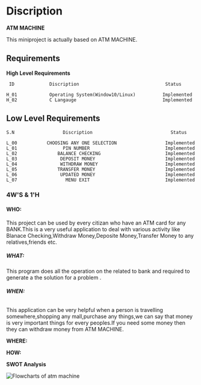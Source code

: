 <h1>Discription</h1>
    <b>ATM MACHINE</b>
    
  <l1>This miniproject is actually based on ATM MACHINE.</l1>
  
  <h2>Requirements</h2>
    <b>High Level Requirements</b>
    
     ID             Discription                                Status
  
    H_01            Operating System(Window10/Linux)          Implemented
    H_02            C Langauge                                Implemented
    
    
<h2>Low Level Requirements</h2>

    S.N                  Discription                             Status
    
    L_00           CHOOSING ANY ONE SELECTION                  Implemented
    L_01                 PIN NUMBER                            Implemented
    L_02               BALANCE CHECKING                        Implemented
    L_03                DEPOSIT MONEY                          Implemented
    L_04                WITHDRAW MONEY                         Implemented
    L_05               TRANSFER MONEY                          Implemented
    L_06                UPDATED MONEY                          Implemented
    L_07                  MENU EXIT                            Implemented      
    
 <h3>4W'S & 1'H</h3>
 
 <h4>WHO:</h4>
 
 This project can be used by every citizan who have an ATM card for any BANK.This is a very useful application to deal with various activity like Blanace Checking,Withdraw Money,Deposite Money,Transfer Money to any relatives,friends etc.  
 
 
 <h5>WHAT:</h5>
 
 This program does all the operation on the related to bank and  required to generate a the solution for a problem .
 
 
 <b><h6>WHEN:</h6></b>
 
 
 This application can be very helpful when a person is travelling somewhere,shopping any mall,purchase any things,we can say that money is very
 important things for every peoples.If you need some money then they can withdraw money from ATM MACHINE.
 
 <h7><b>WHERE:</b></h7>
 
 <h8><b>HOW:</b></h8>
 
 
 <b><l><h9>SWOT Analysis</h9></l></b>
 
 
 
 ![Flowcharts of atm machine](https://user-images.githubusercontent.com/99462683/155294678-34455be8-4e26-4c76-9243-d77aa33c9ae6.png)

 

